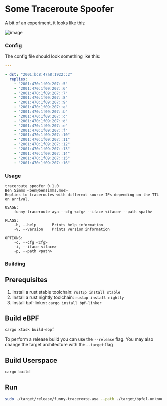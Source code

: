 # Some Traceroute Spoofer

A bit of an experiment, it looks like this:

![image](https://user-images.githubusercontent.com/5330444/136429214-766d2e5d-d495-4d72-8ae6-5b9f6d6e3415.png)

### Config

The config file should look something like this:

```yaml
---

- dst: "2001:bc8:47a8:1922::2"
  replies:
    - "2001:470:1f09:207::5"
    - "2001:470:1f09:207::6"
    - "2001:470:1f09:207::7"
    - "2001:470:1f09:207::8"
    - "2001:470:1f09:207::9"
    - "2001:470:1f09:207::a"
    - "2001:470:1f09:207::b"
    - "2001:470:1f09:207::c"
    - "2001:470:1f09:207::d"
    - "2001:470:1f09:207::e"
    - "2001:470:1f09:207::f"
    - "2001:470:1f09:207::10"
    - "2001:470:1f09:207::11"
    - "2001:470:1f09:207::12"
    - "2001:470:1f09:207::13"
    - "2001:470:1f09:207::14"
    - "2001:470:1f09:207::15"
    - "2001:470:1f09:207::16"
```


### Usage

```
traceroute spoofer 0.1.0
Ben Simms <ben@bensimms.moe>
Replies to traceroutes with different source IPs depending on the TTL on arrival.

USAGE:
    funny-traceroute-aya --cfg <cfg> --iface <iface> --path <path>

FLAGS:
    -h, --help       Prints help information
    -V, --version    Prints version information

OPTIONS:
    -c, --cfg <cfg>
    -i, --iface <iface>
    -p, --path <path>
```

### Building

## Prerequisites

1. Install a rust stable toolchain: `rustup install stable`
1. Install a rust nightly toolchain: `rustup install nightly`
1. Install bpf-linker: `cargo install bpf-linker`

## Build eBPF

```bash
cargo xtask build-ebpf
```

To perform a release build you can use the `--release` flag.
You may also change the target architecture with the `--target` flag

## Build Userspace

```bash
cargo build
```

## Run

```bash
sudo ./target/release/funny-traceroute-aya --path ./target/bpfel-unknown-none/release/funny-traceroute-aya --iface <interface> --cfg config.yaml
```
